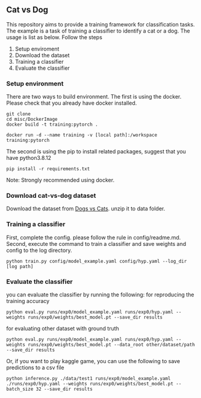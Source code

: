 ## Cat vs Dog

This repository aims to provide a training framework for classification tasks.
The example is a task of training a classifier to identify a cat or a dog.
The usage is list as below. Follow the steps
1. Setup enviroment
2. Download the dataset
3. Training a classifier
4. Evaluate the classifier

### Setup environment
There are two ways to build environment. The first is using the docker. Please check that you already have
docker installed.
```
git clone 
cd misc/DockerImage
docker build -t training:pytorch .

docker run -d --name training -v [local path]:/workspace training:pytorch 
```

The second is using the pip to install related packages, suggest that you have python3.8.12
```
pip install -r requirements.txt
```
Note: Strongly recommended using docker.

### Download cat-vs-dog dataset
Download the dataset from [Dogs vs Cats](https://www.kaggle.com/c/dogs-vs-cats). unzip it to data folder.

### Training a classifier
First, complete the config. please follow the rule in config/readme.md.
Second, execute the command to train a classifier and save weights and config to the log directory.
```
python train.py config/model_example.yaml config/hyp.yaml --log_dir [log path]
```

### Evaluate the classifier
you can evaluate the classifier by running the following:
for reproducing the training accuracy
```
python eval.py runs/exp0/model_example.yaml runs/exp0/hyp.yaml --weights runs/exp0/weights/best_model.pt --save_dir results
```
for evaluating other dataset with ground truth
```
python eval.py runs/exp0/model_example.yaml runs/exp0/hyp.yaml --weights runs/exp0/weights/best_model.pt --data_root other/dataset/path --save_dir results
```
Or, if you want to play kaggle game, you can use the following to save predictions to a csv file
```
python inference.py ./data/test1 runs/exp0/model_example.yaml ./runs/exp0/hyp.yaml --weights runs/exp0/weights/best_model.pt --batch_size 32 --save_dir results
```






